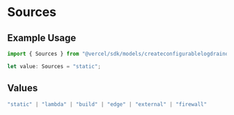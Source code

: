 # Sources

## Example Usage

```typescript
import { Sources } from "@vercel/sdk/models/createconfigurablelogdrainop.js";

let value: Sources = "static";
```

## Values

```typescript
"static" | "lambda" | "build" | "edge" | "external" | "firewall"
```